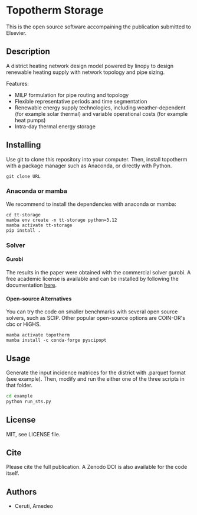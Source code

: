 # Topotherm Storage

This is the open source software accompaining the publication submitted to Elsevier.

## Description

A district heating network design model powered by linopy to design renewable heating supply with
network topology and pipe sizing.

Features:

* MILP formulation for pipe routing and topology
* Flexible representative periods and time segmentation
* Renewable energy supply technologies, including weather-dependent (for example solar thermal) and variable operational costs (for example heat pumps)
* Intra-day thermal energy storage

## Installing

Use git to clone this repository into your computer. Then, install topotherm
with a package manager such as Anaconda, or directly with Python.

```git
git clone URL
```
### Anaconda or mamba

We recommend to install the dependencies with anaconda or mamba:

```mamba
cd tt-storage
mamba env create -n tt-storage python=3.12
mamba activate tt-storage
pip install .
```

### Solver

#### Gurobi

The results in the paper were obtained with the commercial solver gurobi.
A free academic license is available and can be installed by following
the documentation [here](https://support.gurobi.com/hc/en-us/articles/360044290292-How-do-I-install-Gurobi-for-Python-).

#### Open-source Alternatives

You can try the code on smaller benchmarks with several open source solvers,
such as SCIP. Other popular open-source options are COIN-OR's cbc or HiGHS.

```mamba
mamba activate topotherm
mamba install -c conda-forge pyscipopt
```

## Usage

Generate the input incidence matrices for the district with .parquet format (see example).
Then, modify and run the either one of the three scripts in that folder.

```bash
cd example
python run_sts.py
```

## License

MIT, see LICENSE file.

## Cite

Please cite the full publication. A Zenodo DOI is also available for the code itself.

## Authors

* Ceruti, Amedeo

